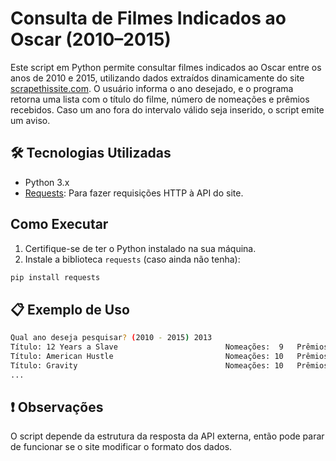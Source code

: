 # Consulta de Filmes Indicados ao Oscar (2010–2015)

Este script em Python permite consultar filmes indicados ao Oscar entre os anos de 2010 e 2015, utilizando dados extraídos dinamicamente do site [scrapethissite.com](https://www.scrapethissite.com/). O usuário informa o ano desejado, e o programa retorna uma lista com o título do filme, número de nomeações e prêmios recebidos. Caso um ano fora do intervalo válido seja inserido, o script emite um aviso.

## 🛠️ Tecnologias Utilizadas

- Python 3.x
- [Requests](https://pypi.org/project/requests/): Para fazer requisições HTTP à API do site.

##  Como Executar

1. Certifique-se de ter o Python instalado na sua máquina.
2. Instale a biblioteca `requests` (caso ainda não tenha):

```bash
pip install requests
```

## 📋 Exemplo de Uso
```bash
Qual ano deseja pesquisar? (2010 - 2015) 2013
Título: 12 Years a Slave                        Nomeações:  9   Prêmios:  3
Título: American Hustle                         Nomeações: 10   Prêmios:  0
Título: Gravity                                 Nomeações: 10   Prêmios:  7
...
```
## ❗ Observações
O script depende da estrutura da resposta da API externa, então pode parar de funcionar se o site modificar o formato dos dados.